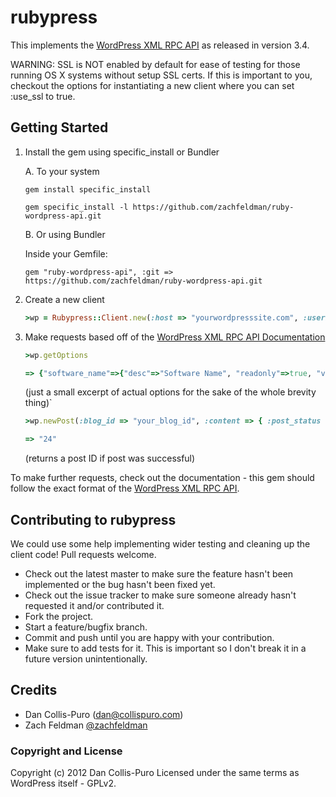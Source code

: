 # rubypress

This implements the [WordPress XML RPC API](http://codex.wordpress.org/XML-RPC_WordPress_API) as released in version 3.4.

WARNING: SSL is NOT enabled by default for ease of testing for those running OS X systems without setup SSL certs. If this is important to you, checkout the options for instantiating a new client where you can set :use_ssl to true.


## Getting Started

1. Install the gem using specific_install or Bundler

    A. To your system
    
    `gem install specific_install`  
    
    `gem specific_install -l https://github.com/zachfeldman/ruby-wordpress-api.git`

    B. Or using Bundler

    Inside your Gemfile:

    `gem "ruby-wordpress-api", :git => https://github.com/zachfeldman/ruby-wordpress-api.git`

2. Create a new client

   ```ruby
   >wp = Rubypress::Client.new(:host => "yourwordpresssite.com", :username => "yourwordpressuser@wordpress.com", :password => "yourwordpresspassword")
   ```

3. Make requests based off of the [WordPress XML RPC API Documentation](http://codex.wordpress.org/XML-RPC_WordPress_API)

    ```ruby
    >wp.getOptions

    => {"software_name"=>{"desc"=>"Software Name", "readonly"=>true, "value"=>"WordPress"}
    ```

    (just a small excerpt of actual options for the sake of the whole brevity thing)`

    ```ruby
    >wp.newPost(:blog_id => "your_blog_id", :content => { :post_status => "publish", :post_date => Time.now, :post_content => "What an awesome post", :post_title => "Woo Title" })  

    => "24"  
    ```

    (returns a post ID if post was successful)

To make further requests, check out the documentation - this gem should follow the exact format of the [WordPress XML RPC API](http://codex.wordpress.org/XML-RPC_WordPress_API).


## Contributing to rubypress

We could use some help implementing wider testing and cleaning up the client code! Pull requests welcome.
 
* Check out the latest master to make sure the feature hasn't been implemented or the bug hasn't been fixed yet.
* Check out the issue tracker to make sure someone already hasn't requested it and/or contributed it.
* Fork the project.
* Start a feature/bugfix branch.
* Commit and push until you are happy with your contribution.
* Make sure to add tests for it. This is important so I don't break it in a future version unintentionally.


## Credits

* Dan Collis-Puro (dan@collispuro.com)
* Zach Feldman [@zachfeldman](http://twitter.com/zachfeldman)


### Copyright and License

Copyright (c) 2012 Dan Collis-Puro
Licensed under the same terms as WordPress itself - GPLv2.
